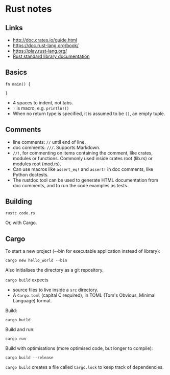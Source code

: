 # Rust notes

## Links

* http://doc.crates.io/guide.html
* https://doc.rust-lang.org/book/
* https://play.rust-lang.org/
* [Rust standard library documentation](https://doc.rust-lang.org/std/)


## Basics

	fn main() {

	}

* 4 spaces to indent, not tabs.
* `!` is macro, e.g. `println!()`
* When no return type is specified, it is assumed to be `()`, an empty tuple.


## Comments

* line comments: `//` until end of line.
* doc comments: `///`. Supports Markdown.
* `//!`, for commenting on items containing the comment, like crates, modules
  or functions. Commonly used inside crates root (lib.rs) or modules root
  (mod.rs).
* Can use macros like `assert_eq!` and `assert!` in doc comments, like Python
  doctests.
* The rustdoc tool can be used to generate HTML documentation from doc
  comments, and to run the code examples as tests.


## Building

	rustc code.rs

Or, with Cargo.


## Cargo

To start a new project (--bin for executable application instead of library):

	cargo new hello_world --bin

Also initialises the directory as a git repository.


`cargo build` expects
* source files to live inside a `src` directory.
* A `Cargo.toml` (capital C required), in TOML (Tom's Obvious, Minimal
  Language) format.

Build:

	cargo build

Build and run:

	cargo run

Build with optimisations (more optimised code, but longer to compile):

	cargo build --release


`cargo build` creates a file called `Cargo.lock` to keep track of dependencies.
